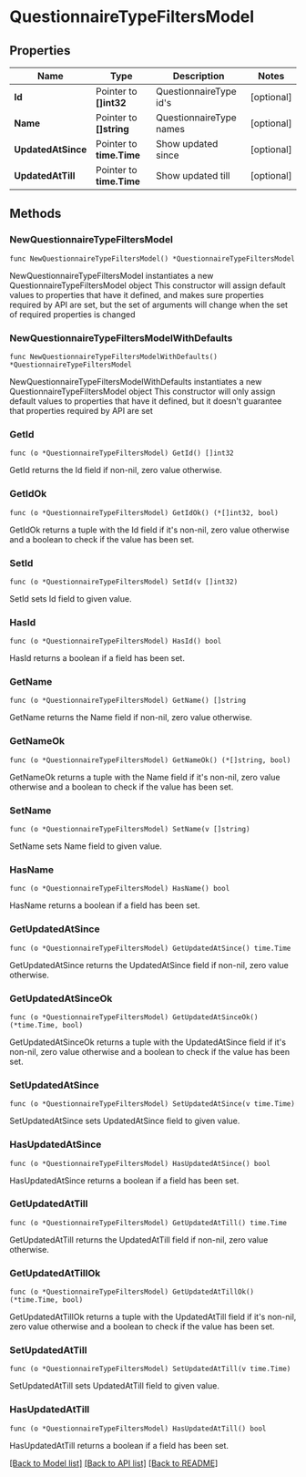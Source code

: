 # QuestionnaireTypeFiltersModel

## Properties

Name | Type | Description | Notes
------------ | ------------- | ------------- | -------------
**Id** | Pointer to **[]int32** | QuestionnaireType id&#39;s | [optional] 
**Name** | Pointer to **[]string** | QuestionnaireType names | [optional] 
**UpdatedAtSince** | Pointer to **time.Time** | Show updated since | [optional] 
**UpdatedAtTill** | Pointer to **time.Time** | Show updated till | [optional] 

## Methods

### NewQuestionnaireTypeFiltersModel

`func NewQuestionnaireTypeFiltersModel() *QuestionnaireTypeFiltersModel`

NewQuestionnaireTypeFiltersModel instantiates a new QuestionnaireTypeFiltersModel object
This constructor will assign default values to properties that have it defined,
and makes sure properties required by API are set, but the set of arguments
will change when the set of required properties is changed

### NewQuestionnaireTypeFiltersModelWithDefaults

`func NewQuestionnaireTypeFiltersModelWithDefaults() *QuestionnaireTypeFiltersModel`

NewQuestionnaireTypeFiltersModelWithDefaults instantiates a new QuestionnaireTypeFiltersModel object
This constructor will only assign default values to properties that have it defined,
but it doesn't guarantee that properties required by API are set

### GetId

`func (o *QuestionnaireTypeFiltersModel) GetId() []int32`

GetId returns the Id field if non-nil, zero value otherwise.

### GetIdOk

`func (o *QuestionnaireTypeFiltersModel) GetIdOk() (*[]int32, bool)`

GetIdOk returns a tuple with the Id field if it's non-nil, zero value otherwise
and a boolean to check if the value has been set.

### SetId

`func (o *QuestionnaireTypeFiltersModel) SetId(v []int32)`

SetId sets Id field to given value.

### HasId

`func (o *QuestionnaireTypeFiltersModel) HasId() bool`

HasId returns a boolean if a field has been set.

### GetName

`func (o *QuestionnaireTypeFiltersModel) GetName() []string`

GetName returns the Name field if non-nil, zero value otherwise.

### GetNameOk

`func (o *QuestionnaireTypeFiltersModel) GetNameOk() (*[]string, bool)`

GetNameOk returns a tuple with the Name field if it's non-nil, zero value otherwise
and a boolean to check if the value has been set.

### SetName

`func (o *QuestionnaireTypeFiltersModel) SetName(v []string)`

SetName sets Name field to given value.

### HasName

`func (o *QuestionnaireTypeFiltersModel) HasName() bool`

HasName returns a boolean if a field has been set.

### GetUpdatedAtSince

`func (o *QuestionnaireTypeFiltersModel) GetUpdatedAtSince() time.Time`

GetUpdatedAtSince returns the UpdatedAtSince field if non-nil, zero value otherwise.

### GetUpdatedAtSinceOk

`func (o *QuestionnaireTypeFiltersModel) GetUpdatedAtSinceOk() (*time.Time, bool)`

GetUpdatedAtSinceOk returns a tuple with the UpdatedAtSince field if it's non-nil, zero value otherwise
and a boolean to check if the value has been set.

### SetUpdatedAtSince

`func (o *QuestionnaireTypeFiltersModel) SetUpdatedAtSince(v time.Time)`

SetUpdatedAtSince sets UpdatedAtSince field to given value.

### HasUpdatedAtSince

`func (o *QuestionnaireTypeFiltersModel) HasUpdatedAtSince() bool`

HasUpdatedAtSince returns a boolean if a field has been set.

### GetUpdatedAtTill

`func (o *QuestionnaireTypeFiltersModel) GetUpdatedAtTill() time.Time`

GetUpdatedAtTill returns the UpdatedAtTill field if non-nil, zero value otherwise.

### GetUpdatedAtTillOk

`func (o *QuestionnaireTypeFiltersModel) GetUpdatedAtTillOk() (*time.Time, bool)`

GetUpdatedAtTillOk returns a tuple with the UpdatedAtTill field if it's non-nil, zero value otherwise
and a boolean to check if the value has been set.

### SetUpdatedAtTill

`func (o *QuestionnaireTypeFiltersModel) SetUpdatedAtTill(v time.Time)`

SetUpdatedAtTill sets UpdatedAtTill field to given value.

### HasUpdatedAtTill

`func (o *QuestionnaireTypeFiltersModel) HasUpdatedAtTill() bool`

HasUpdatedAtTill returns a boolean if a field has been set.


[[Back to Model list]](../README.md#documentation-for-models) [[Back to API list]](../README.md#documentation-for-api-endpoints) [[Back to README]](../README.md)


